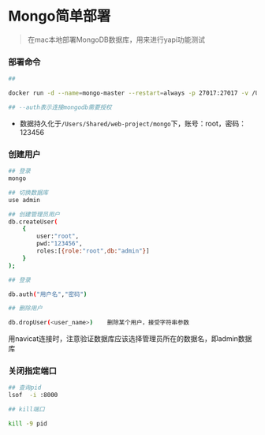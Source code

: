 
# Mongo简单部署


> 在mac本地部署MongoDB数据库，用来进行yapi功能测试


### 部署命令

```bash
## 

docker run -d --name=mongo-master --restart=always -p 27017:27017 -v /Users/Shared/web-project/mongo:/data/db   mongo --auth

## --auth表示连接mongodb需要授权
```


- 数据持久化于`/Users/Shared/web-project/mongo`下，账号：root，密码：123456


### 创建用户

```bash
## 登录
mongo

## 切换数据库
use admin

## 创建管理员用户
db.createUser(
	{
		user:"root",
		pwd:"123456",
		roles:[{role:"root",db:"admin"}]
	}
);

## 登录

db.auth("用户名","密码")

## 删除用户

db.dropUser(<user_name>)    删除某个用户，接受字符串参数


```

用navicat连接时，注意验证数据库应该选择管理员所在的数据名，即admin数据库

### 关闭指定端口

```bash
## 查询pid
lsof  -i :8000

## kill端口

kill -9 pid

```
